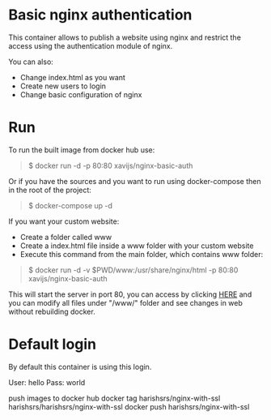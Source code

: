 # Basic nginx authentication

This container allows to publish a website using nginx and restrict the access using the authentication module of nginx.

You can also:
  - Change index.html as you want
  - Create new users to login
  - Change basic configuration of nginx

# Run

To run the built image from docker hub use:
> $ docker run -d -p 80:80 xavijs/nginx-basic-auth

Or if you have the sources and you want to run using docker-compose then in the root of the project:
> $ docker-compose up -d

If you want your custom website:
* Create a folder called www
* Create a index.html file inside a www folder with your custom website
* Execute this command from the main folder, which contains www folder:

> $ docker run -d -v $PWD/www:/usr/share/nginx/html -p 80:80 xavijs/nginx-basic-auth

This will start the server in port 80, you can access by clicking [HERE](http://localhost) and you can modify all files under "/www/" folder and see changes in web without rebuilding docker.

# Default login

By default this container is using this login.

User: hello
Pass: world


push images to docker hub
   docker tag harishsrs/nginx-with-ssl harishsrs/harishsrs/nginx-with-ssl
   docker push harishsrs/nginx-with-ssl


